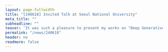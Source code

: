 ```yaml
---
layout: page-fullwidth
title: "[240618] Invited Talk at Seoul National University"
meta_title: ""
subheadline: ""
teaser: 'It was such a pleasure to present my works on "Deep Generative Models for Transportation and Mobility Data" at the Graduate School of Environment Studies, Seoul National University (Seoul, South Korea). I would like to thank Prof. Justin S. Chang and Prof. Sangjin Han for the invitation.'
permalink: "/news/240618"
header: no
readmore: false
---
```

